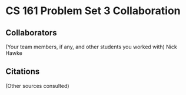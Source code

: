 CS 161 Problem Set 3 Collaboration
==================================

Collaborators
-------------
(Your team members, if any, and other students you worked with)
Nick Hawke

Citations
---------
(Other sources consulted)
